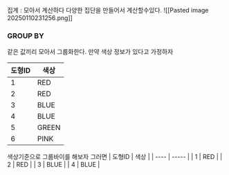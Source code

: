집계 : 모아서 계산하다
다양한 집단을 만들어서 계산할수있다.
![[Pasted image 20250110231256.png]]
### GROUP BY
같은 값끼리 모아서 그룹화한다.
만약 색상 정보가 있다고 가정하자

| 도형ID | 색상    |
| ---- | ----- |
| 1    | RED   |
| 2    | RED   |
| 3    | BLUE  |
| 4    | BLUE  |
| 5    | GREEN |
| 6    | PINK  |
색상기준으로 그룹바이를 해보자
그러면
| 도형ID | 색상    |
| ---- | ----- |
| 1    | RED   |
| 2    | RED   |
| 3    | BLUE  |
| 4    | BLUE  |